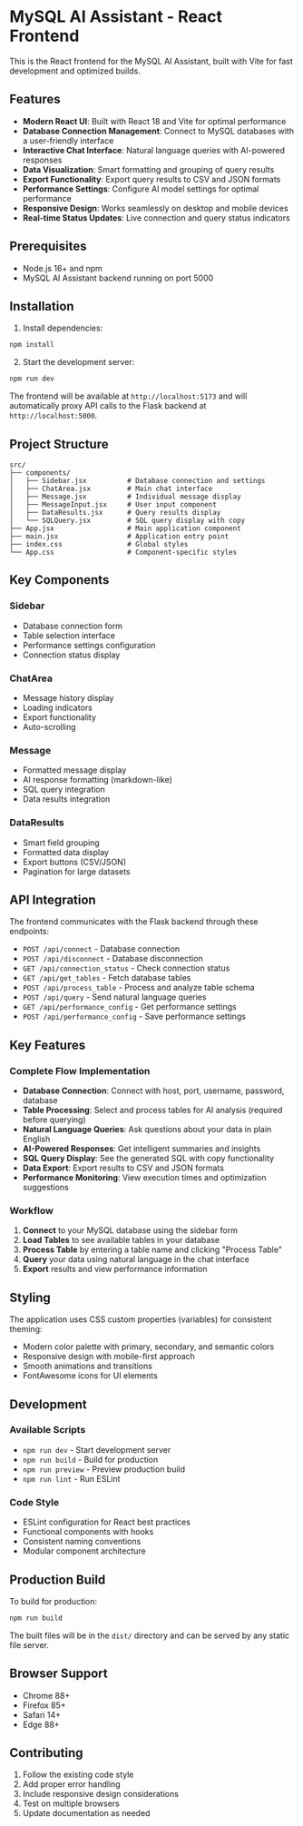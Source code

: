 # MySQL AI Assistant - React Frontend

This is the React frontend for the MySQL AI Assistant, built with Vite for fast development and optimized builds.

## Features

- **Modern React UI**: Built with React 18 and Vite for optimal performance
- **Database Connection Management**: Connect to MySQL databases with a user-friendly interface
- **Interactive Chat Interface**: Natural language queries with AI-powered responses
- **Data Visualization**: Smart formatting and grouping of query results
- **Export Functionality**: Export query results to CSV and JSON formats
- **Performance Settings**: Configure AI model settings for optimal performance
- **Responsive Design**: Works seamlessly on desktop and mobile devices
- **Real-time Status Updates**: Live connection and query status indicators

## Prerequisites

- Node.js 16+ and npm
- MySQL AI Assistant backend running on port 5000

## Installation

1. Install dependencies:
```bash
npm install
```

2. Start the development server:
```bash
npm run dev
```

The frontend will be available at `http://localhost:5173` and will automatically proxy API calls to the Flask backend at `http://localhost:5000`.

## Project Structure

```
src/
├── components/
│   ├── Sidebar.jsx          # Database connection and settings
│   ├── ChatArea.jsx         # Main chat interface
│   ├── Message.jsx          # Individual message display
│   ├── MessageInput.jsx     # User input component
│   ├── DataResults.jsx      # Query results display
│   └── SQLQuery.jsx         # SQL query display with copy
├── App.jsx                  # Main application component
├── main.jsx                 # Application entry point
├── index.css                # Global styles
└── App.css                  # Component-specific styles
```

## Key Components

### Sidebar
- Database connection form
- Table selection interface
- Performance settings configuration
- Connection status display

### ChatArea
- Message history display
- Loading indicators
- Export functionality
- Auto-scrolling

### Message
- Formatted message display
- AI response formatting (markdown-like)
- SQL query integration
- Data results integration

### DataResults
- Smart field grouping
- Formatted data display
- Export buttons (CSV/JSON)
- Pagination for large datasets

## API Integration

The frontend communicates with the Flask backend through these endpoints:

- `POST /api/connect` - Database connection
- `POST /api/disconnect` - Database disconnection  
- `GET /api/connection_status` - Check connection status
- `GET /api/get_tables` - Fetch database tables
- `POST /api/process_table` - Process and analyze table schema
- `POST /api/query` - Send natural language queries
- `GET /api/performance_config` - Get performance settings
- `POST /api/performance_config` - Save performance settings

## Key Features

### Complete Flow Implementation
- **Database Connection**: Connect with host, port, username, password, database
- **Table Processing**: Select and process tables for AI analysis (required before querying)
- **Natural Language Queries**: Ask questions about your data in plain English
- **AI-Powered Responses**: Get intelligent summaries and insights
- **SQL Query Display**: See the generated SQL with copy functionality
- **Data Export**: Export results to CSV and JSON formats
- **Performance Monitoring**: View execution times and optimization suggestions

### Workflow
1. **Connect** to your MySQL database using the sidebar form
2. **Load Tables** to see available tables in your database
3. **Process Table** by entering a table name and clicking "Process Table"
4. **Query** your data using natural language in the chat interface
5. **Export** results and view performance information

## Styling

The application uses CSS custom properties (variables) for consistent theming:

- Modern color palette with primary, secondary, and semantic colors
- Responsive design with mobile-first approach
- Smooth animations and transitions
- FontAwesome icons for UI elements

## Development

### Available Scripts

- `npm run dev` - Start development server
- `npm run build` - Build for production
- `npm run preview` - Preview production build
- `npm run lint` - Run ESLint

### Code Style

- ESLint configuration for React best practices
- Functional components with hooks
- Consistent naming conventions
- Modular component architecture

## Production Build

To build for production:

```bash
npm run build
```

The built files will be in the `dist/` directory and can be served by any static file server.

## Browser Support

- Chrome 88+
- Firefox 85+
- Safari 14+
- Edge 88+

## Contributing

1. Follow the existing code style
2. Add proper error handling
3. Include responsive design considerations
4. Test on multiple browsers
5. Update documentation as needed
